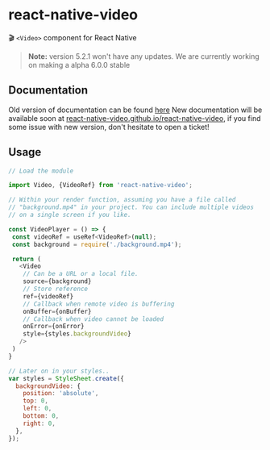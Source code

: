 # react-native-video
🎬 `<Video>` component for React Native

> **Note:** version 5.2.1 won't have any updates. We are currently working on making a alpha 6.0.0 stable

## Documentation
Old version of documentation can be found [here](https://github.com/react-native-video/react-native-video/tree/v6.0.0-alpha.8)
New documentation will be available soon at [react-native-video.github.io/react-native-video](https://react-native-video.github.io/react-native-video/), if you find some issue with new version, don't hesitate to open a ticket!

## Usage

```javascript
// Load the module

import Video, {VideoRef} from 'react-native-video';

// Within your render function, assuming you have a file called
// "background.mp4" in your project. You can include multiple videos
// on a single screen if you like.

const VideoPlayer = () => {
 const videoRef = useRef<VideoRef>(null);
 const background = require('./background.mp4');

 return (
   <Video 
    // Can be a URL or a local file.
    source={background}
    // Store reference  
    ref={videoRef}
    // Callback when remote video is buffering                                      
    onBuffer={onBuffer}
    // Callback when video cannot be loaded              
    onError={onError}               
    style={styles.backgroundVideo}
   />
 )
}

// Later on in your styles..
var styles = StyleSheet.create({
  backgroundVideo: {
    position: 'absolute',
    top: 0,
    left: 0,
    bottom: 0,
    right: 0,
  },
});
```

